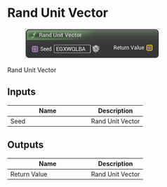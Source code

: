 # Rand Unit Vector

<div align="left" data-full-width="false">

<figure><img src="../../../api/Random/Rand_Unit_Vector.png" alt=""><figcaption></figcaption></figure>

</div>

Rand Unit Vector

## Inputs

<table><thead><tr><th width="170">Name</th><th>Description</th></tr></thead><tbody><tr><td>Seed</td><td>Rand Unit Vector</td></tr></tbody></table>

## Outputs

<table><thead><tr><th width="170">Name</th><th>Description</th></tr></thead><tbody><tr><td>Return Value</td><td>Rand Unit Vector</td></tr></tbody></table>
